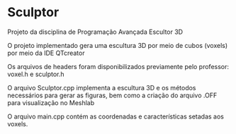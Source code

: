 # Sculptor

Projeto da disciplina de Programação Avançada
Escultor 3D

O projeto implementado gera uma escultura 3D por meio de cubos (voxels) por meio da IDE QTcreator

Os arquivos de headers foram disponibilizados previamente pelo professor: voxel.h e sculptor.h

O arquivo Sculptor.cpp implementa a escultura 3D e os métodos necessários para gerar as figuras, bem como a criação do arquivo .OFF para visualização no Meshlab

O arquivo main.cpp contém as coordenadas e características setadas aos voxels.
